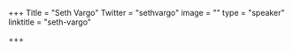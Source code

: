 +++
Title = "Seth Vargo"
Twitter = "sethvargo"
image = ""
type = "speaker"
linktitle = "seth-vargo"

+++


